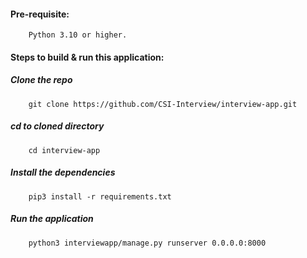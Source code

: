 #### Pre-requisite:
        Python 3.10 or higher.

#### Steps to build & run this application:
   ##### Clone the repo
        git clone https://github.com/CSI-Interview/interview-app.git
   ##### cd to cloned directory
        cd interview-app
   ##### Install the dependencies
        pip3 install -r requirements.txt
   ##### Run the application
        python3 interviewapp/manage.py runserver 0.0.0.0:8000

